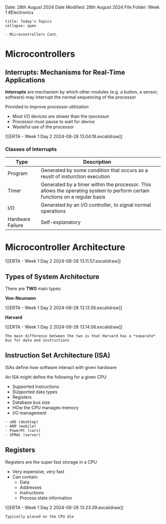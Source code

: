 Date: 28th August 2024
Date Modified: 28th August 2024
File Folder: Week 1
#Electronics

```ad-abstract
title: Today's Topics
collapse: open

- Microcontrollers Cont.

```

# Microcontrollers

## Interrupts: Mechanisms for Real-Time Applications

**Interrupts** are mechanism by which other modules (e.g. a button, a sensor, software) may interrupt the normal sequencing of the processor

Provided to improve processor utilization
- Most I/O devices are slower than the rpocessor
- Processor must pause to wait for device
- Wasteful use of the processor

![[ERTA - Week 1 Day 2 2024-08-28 13.04.19.excalidraw]]

### Classes of Interrupts

| Type             | Description                                                                                                                 |     |
| ---------------- | --------------------------------------------------------------------------------------------------------------------------- | --- |
| Program          | Generated by some condition that occurs as a reuslt of insturction execution                                                |     |
| Timer            | Generated by a timer within the processor. This allows the operating system to perform certain functions on a regular basis |     |
| I/O              | Generated by an I/O controller, to signal normal operations                                                                 |     |
| Hardware Failure | Self-explanatory                                                                                                            |     |

# Microcontroller Architecture

![[ERTA - Week 1 Day 2 2024-08-28 13.11.57.excalidraw]]

## Types of System Architecture

There are **TWO** main types:

**Von-Neumann**

![[ERTA - Week 1 Day 2 2024-08-28 13.13.56.excalidraw]]

**Harvard**

![[ERTA - Week 1 Day 2 2024-08-28 13.14.58.excalidraw]]

```ad-important
The main difference between the two is that Harvard has a *separate* bus for data and instructions
```

## Instruction Set Architecture (ISA)

ISAs define how software interact with given hardware

An ISA might define the following for a given CPU
- Supported instructions
- SUpported data types
- Registers
- Database bus size
- HOw the CPU manages memory
- I/O management

```ad-example
- x86 (desktop)
- ARM (mobile)
- PowerPC (cars)
- SPRAC (server)
```

## Registers

Registers are the super fast storage in a CPU
- Very expensive, very fast
- Can contain:
	- Data
	- Addresses
	- Instructions
	- Process state information

![[ERTA - Week 1 Day 2 2024-08-28 13.23.39.excalidraw]]

```ad-note
Typically placed on the CPU die
```

